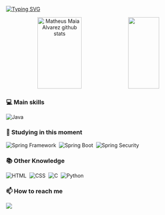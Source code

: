 <!-- 
<img width=100% src="https://capsule-render.vercel.app/api?type=waving&color=1E90FF&height=120&section=header"/>
-->
[![Typing SVG](https://readme-typing-svg.herokuapp.com/?color=1E90FF&size=35&center=true&vCenter=true&width=1000&lines=Hello!👋;My+name+is+Kayo;I'm+from+Curitiba,+PR,+Brazil;I+study+Computer+Science+at+PUCPR;Be+Welcome!🗿)](https://git.io/typing-svg)

<div align="center">  
  <img width="49%" height="195px" src="https://github-readme-stats.vercel.app/api?username=KayoRBC&show_icons=true&count_private=true&hide_border=true&title_color=1E90FF&icon_color=1E90FF&text_color=c9d1d9&bg_color=0d1117" alt="Matheus Maia Alvarez github stats" /> 
  <img width="41%" height="195px" src="https://github-readme-stats.vercel.app/api/top-langs/?username=KayoRBC&layout=compact&hide_border=true&title_color=1E90FF&text_color=c9d1d9&bg_color=0d1117" />
</div>

### 💻 Main skills
![Java](https://img.shields.io/badge/Java-0D1117?style=for-the-badge&logo=openjdk&logoColor=%23FFFFFF&labelColor=0D1117)

### 🌱 Studying in this moment
![Spring Framework](https://img.shields.io/badge/spring%20framework-0D1117?style=for-the-badge&logo=spring&logoColor=%236DB33F&labelColor=0D1117)&nbsp;
![Spring Boot](https://img.shields.io/badge/Spring%20Boot-0D1117?style=for-the-badge&logo=springboot&logoColor=%236DB33F&labelColor=0D1117)&nbsp;
![Spring Security](https://img.shields.io/badge/Spring%20Security-0D1117?style=for-the-badge&logo=springsecurity&logoColor=%236DB33F&labelColor=0D1117)&nbsp;

### 📚 Other Knowledge
![HTML](https://img.shields.io/badge/-HTML-0D1117?style=for-the-badge&logo=html5&labelColor=0D1117)&nbsp;
![CSS](https://img.shields.io/badge/-CSS-0D1117?style=for-the-badge&logo=CSS3&logoColor=1572B6&labelColor=0D1117)&nbsp;
![C](https://img.shields.io/badge/-C-0D1117?style=for-the-badge&logo=c&logoColor=A8B9CC&labelColor=0D1117)&nbsp;
![Python](https://img.shields.io/badge/Python-0D1117?style=for-the-badge&logo=python&logoColor=%233776AB&labelColor=0D1117)

### 📫 How to reach me
<a href="https://www.linkedin.com/in/kayorbc/" target="_blank"><img src="https://img.shields.io/badge/-LinkedIn-%230077B5?style=for-the-badge&logo=linkedin&logoColor=white" target="_blank"></a>

<!--
<a href = "mailto:test@gmail.com"><img src="https://img.shields.io/badge/Gmail-333333?style=for-the-badge&logo=gmail&logoColor=white" target="_blank"></a>
-->
<!--
<img width=100% src="https://capsule-render.vercel.app/api?type=waving&color=1E90FF&height=120&section=footer"/>
-->

